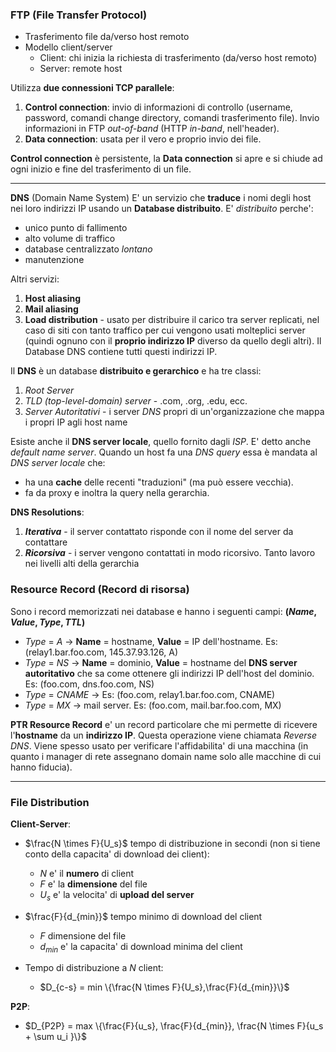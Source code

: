 ### FTP (File Transfer Protocol)

- Trasferimento file da/verso host remoto
- Modello client/server
   - Client: chi inizia la richiesta di trasferimento (da/verso host remoto)
   - Server: remote host

Utilizza **due connessioni TCP parallele**:

1. **Control connection**: invio di informazioni di controllo (username, password, comandi change directory, comandi trasferimento file). Invio informazioni in FTP *out-of-band* (HTTP *in-band*, nell'header).
2. **Data connection**: usata per il vero e proprio invio dei file.
   
 **Control connection** è persistente, la **Data connection** si apre e si chiude ad ogni inizio e fine del trasferimento di un file.

---

**DNS** (Domain Name System)
 E' un servizio che **traduce** i nomi degli host nei loro indirizzi IP usando un **Database distribuito**. E' *distribuito* perche':

- unico punto di fallimento
- alto volume di traffico
- database centralizzato *lontano*
- manutenzione

Altri servizi:

1. **Host aliasing**
2. **Mail aliasing**
3. **Load distribution** - usato per distribuire il carico tra server replicati, nel caso di siti con tanto traffico per cui vengono usati molteplici server (quindi ognuno con il **proprio indirizzo IP** diverso da quello degli altri). Il Database DNS contiene tutti questi indirizzi IP.

Il **DNS** è un database **distribuito e gerarchico** e ha tre classi:

1. *Root Server*
2. *TLD (top-level-domain) server* - .com, .org, .edu, ecc.
3. *Server Autoritativi* - i server *DNS* propri di un'organizzazione che mappa i propri IP agli host name

 Esiste anche il **DNS server locale**, quello fornito dagli *ISP*. E' detto anche *default name server*.
Quando un host fa una *DNS query* essa è mandata al *DNS server locale* che:

- ha una **cache** delle recenti "traduzioni" (ma può essere vecchia).
- fa da proxy e inoltra la query nella gerarchia.

**DNS Resolutions**:

1. ***Iterativa*** - il server contattato risponde con il nome del server da contattare
2. ***Ricorsiva*** - i server vengono contattati in modo ricorsivo. Tanto lavoro nei livelli alti della gerarchia

### Resource Record (Record di risorsa)
Sono i record memorizzati nei database e hanno i seguenti campi: **($Name, Value, Type, TTL$)**

- $Type$ = $A$ -> **Name** = hostname, **Value** = IP dell'hostname. Es: (relay1.bar.foo.com, 145.37.93.126, A)
- $Type$ = $NS$ -> **Name** = dominio, **Value** = hostname del **DNS server autoritativo** che sa come ottenere gli indirizzi IP dell'host del dominio. Es: (foo.com, dns.foo.com, NS)
- $Type$ = $CNAME$ -> Es: (foo.com, relay1.bar.foo.com, CNAME)
- $Type$ = $MX$ -> mail server. Es: (foo.com, mail.bar.foo.com, MX)

**PTR Resource Record** e' un record particolare che mi permette di ricevere l'**hostname** da un **indirizzo IP**. Questa operazione viene chiamata *Reverse DNS*.
Viene spesso usato per verificare l'affidabilita' di una macchina (in quanto i manager di rete assegnano domain name solo alle macchine di cui hanno fiducia).

---

### File Distribution

**Client-Server**:

- $\frac{N \times F}{U_s}$ tempo di distribuzione in secondi (non si tiene conto della capacita' di download dei client):
  - $N$ e' il **numero** di client
  - $F$ e' la **dimensione** del file
  - $U_s$ e' la velocita' di **upload del server** 
  
- $\frac{F}{d_{min}}$ tempo minimo di download del client
  - $F$ dimensione del file
  - $d_{min}$ e' la capacita' di download minima del client
  
- Tempo di distribuzione a $N$ client:
  - $D_{c-s} = min \{\frac{N \times F}{U_s},\frac{F}{d_{min}}\}$

**P2P**:
- $D_{P2P} = max \{\frac{F}{u_s},  \frac{F}{d_{min}},  \frac{N \times F}{u_s + \sum u_i }\}$